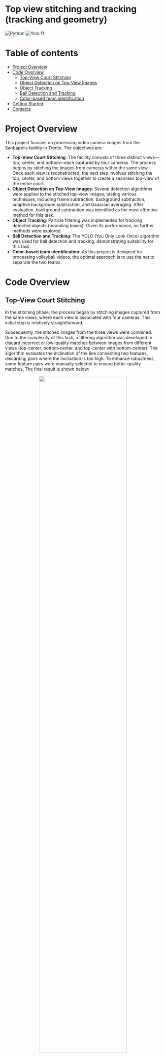 # Top view stitching and tracking (tracking and geometry)

<div>
    <img src="https://img.shields.io/badge/python-3670A0?style=flat&logo=python&logoColor=ffdd54" alt="Python"/>
    <img src="https://tinyurl.com/cvyolo11" alt="Yolo 11"/>
</div>

# Table of contents

-   [Project Overview](#project-overview)
-   [Code Overview](#code-overview)
    - [Top-View Court Stitching](#top-view-court-stitching)
    - [Object Detection on Top-View Images](#object-detection-on-top-view-images)
    - [Object Tracking](#object-tracking)
    - [Ball Detection and Tracking](#ball-detection-and-tracking)
    - [Color-based team identification](#color-based-team-identification)
-   [Getting Started](#getting-started)
-   [Contacts](#contacts)

# Project Overview
This project focuses on processing video camera images from the Sanbapolis facility in Trento. The objectives are:

- **Top-View Court Stitching**: The facility consists of three distinct views—top, center, and bottom—each captured by four cameras. The process begins by stitching the images from cameras within the same view. Once each view is reconstructed, the next step involves stitching the top, center, and bottom views together to create a seamless top-view of the entire court.
- **Object Detection on Top-View Images**: Several detection algorithms were applied to the stitched top-view images, testing various techniques, including frame subtraction, background subtraction, adaptive background subtraction, and Gaussian averaging. After evaluation, background subtraction was identified as the most effective method for this task.
- **Object Tracking**: Particle filtering was implemented for tracking detected objects (bounding boxes). Given its performance, no further methods were explored.
- **Ball Detection and Tracking**: The YOLO (You Only Look Once) algorithm was used for ball detection and tracking, demonstrating suitability for this task.
- **Color-based team identification**: As this project is designed for processing volleyball videos, the optimal approach is to use the net to separate the two teams.

# Code Overview

## Top-View Court Stitching

In the stitching phase, the process began by stitching images captured from the same views, where each view is associated with four cameras. This initial step is relatively straightforward.

Subsequently, the stitched images from the three views were combined. Due to the complexity of this task, a filtering algorithm was developed to discard incorrect or low-quality matches between images from different views (top-center, bottom-center, and top-center with bottom-center). The algorithm evaluates the inclination of the line connecting two features, discarding pairs where the inclination is too high. To enhance robustness, some feature pairs were manually selected to ensure better quality matches. The final result is shown below:

<p align="center" text-align="center"> 
    <img width="75%" src="assets/stitching/stitching_1.png"> 
    <br> 
    <span><i>Stitched image</i></span> 
</p>

It is important to consider that due to the camera view angles, objects positioned higher in the frame are more likely to be "cut" at the stitching seams. 

<p align="center" text-align="center"> 
    <img width="67%" src="assets/stitching/stitching_2.png"> 
    <img width="32%" src="assets/stitching/stitching_3.png"> 
    <br> 
    <span><i>Example of a player being cut off due due to stitching artifacts</i></span> 
</p>

In the image, the green circle shows that the feet align correctly across the stitching sections. However, the red circle highlights a misalignment in the upper body of the player, which occurs due to the view angle effect mentioned earlier.

Finally, to improve performance, stitching parameters were cached to avoid recalculating them for each operation.

## Object Detection on Top-View Images
Several detection algorithms were applied to the stitched top-view images, testing various techniques from coursework, including frame subtraction, background subtraction, adaptive background subtraction, and Gaussian averaging. After evaluation, background subtraction was selected as the most effective method.

The first step involves applying a threshold to the image to extract the most relevant areas. During this phase, dilation is applied to account for stitching errors that sometimes cause players to be incorrectly displayed as separate objects. The dilation helps merge these separated segments into a single object. Additionally, small areas are discarded:

<p align="center" text-align="center"> 
    <img width="75%" src="assets/motion_detection/motion_detection_1.png"> 
    <br> 
    <span><i>Thresholded image</i></span> 
</p>

Next, contours are filtered based on the volleyball court area. The court's boundaries are defined, and objects that intercept this area by 25% or more are retained. This approach helps discard irrelevant objects, such as people outside the court (e.g., coaches) who may briefly step into the frame:

<p align="center" text-align="center"> 
    <img width="75%" src="assets/motion_detection/motion_detection_2.png"> 
    <br> 
    <span><i>Volleyball field mask</i></span> 
</p>

By combining these two techniques, the following result was achieved:

<p align="center" text-align="center"> 
    <img width="75%" src="assets/motion_detection/motion_detection_3.png"> 
    <br> 
    <span><i>Motion detection</i></span> 
</p>

## Object Tracking

For tracking detected objects (bounding boxes), particle filtering was implemented, a technique studied during the course. As this method performed well, further exploration of additional techniques was deemed unnecessary.

For each detected bounding box, a new particle system was initialized. Initially, the particles in each system exhibited chaotic behavior due to the randomness at the start:

<p align="center" text-align="center"> 
    <img width="75%" src="assets/motion_tracking/motion_tracking_1.png"> 
    <br> 
    <span><i>Initial particle system</i></span> 
</p>

At each iteration, the particle systems were compared with the updated bounding boxes to determine if a particle system still had an associated bounding box (i.e., the object is still detected) or if a new system was required (i.e., the object is no longer detected, or a new object has appeared).

To associate a particle system with its corresponding bounding box, the distance between the centroid of the particle system and the bounding box was evaluated. A particle system was associated with a bounding box if it had the smallest distance to that bounding box. Otherwise, if no suitable particle system was found, a new one was created.

Through repeated iterations, the randomness within each particle system diminished:

<p align="center" text-align="center"> 
    <img width="75%" src="assets/motion_tracking/motion_tracking_2.png"> 
    <br> 
    <span><i>Particle system after some iterations</i></span> 
</p>

Finally, the particle systems were used to predict the possible direction of a moving object. It is important to note that for small movements, the direction arrow may appear slow and less certain. Additionally, if an object makes a sudden, fast movement, the particle system may require a few iterations to adapt, potentially resulting in incorrect predictions during those iterations.

<p align="center" text-align="center"> 
    <img width="75%" src="assets/motion_tracking/motion_tracking_3.png"> 
    <br> 
    <span><i>Motion tracking</i></span> 
</p>

> [!NOTE]
> It is important to highlight that, generally speaking, a particle system may not be the best option for these scenarios due to its difficulty in adapting to rapid changes. However, it is effective in this case, but it should be noted that other methods may be more suitable for our specific requirements.

## Ball Detection and Tracking

For ball detection and tracking, the YOLO (You Only Look Once) algorithm was employed, as it proved well-suited for this task. Due to the ball’s high velocity, it often appeared distorted in some frames, making it difficult to detect using traditional techniques.

The first step involved creating a dataset specifically for this task. Approximately 1,000 images were manually extracted from the videos, focusing on selecting the ball. YOLO v11 was then applied to this dataset, enabling accurate ball detection. Finally, the same technique used for tracking the players was applied here, producing the following result:

<p align="center" text-align="center">
  <img width="75%" src="assets/ball_detection_and_tracking/ball.gif">
  <br>
  <span><i>Ball detection and tracking</i></span>
</p>

As with player tracking, if the ball makes a sudden, rapid movement, the particle system may require a few iterations to adjust. This can result in inaccurate predictions during those iterations, as shown in the video above.

> [!NOTE]
> Even for this application, tracking based on a particle system can be challenging. However, in this case, unlike with players, the difficulties encountered by the tracking system may be less pronounced because the ball has a more predictable movement.

## Color-based team identification

For this purpose, the optimal approach was to use the net to separate the two teams, as this project is designed to process volleyball videos rather than videos of other sports where players from different teams may intermingle.

This decision was further justified by the fact that in the provided videos, players from both teams wear uniforms of similar colors, making color-based team identification challenging.

<p align="center" text-align="center">
  <img width="49%" src="assets/team_identification/team_identification_1.png">
  <img width="49%" src="assets/team_identification/team_identification_2.png">
  <br>
  <span><i>Color-based team identification applied to distinct colors</i></span>
</p>

The first image illustrates the high similarity between the Gaussian distributions of the colors worn by players from the two different teams. In contrast, the second graph demonstrates how color-based team identification could be effective if the colors were sufficiently distinct. This plot references the blue color of one team and the yellow color of a player to show that while this method can be applicable, it is not suitable in the current scenario.

However, it is important to note that this methodology has its pros and cons. Pros include its speed, ease of separating players, and consistent performance. Cons arise from the detection method used (which does not employ YOLO). When players from different teams are positioned near the net, they may be merged into a single bounding box, leading to the misclassification of one of the teams. If YOLO were used, this issue could likely be mitigated.

<p align="center" text-align="center">
  <img width="49%" src="assets/team_identification/team_identification_3.png">
  <img width="49%" src="assets/team_identification/team_identification_4.png">
  <br>
  <span><i>Two bounding boxes near the net merged into a single bounding box, resulting in the misclassification of one of the two teams</i></span>
</p>

# Getting Started

1. Set up the workspace:

    ```bash
    git clone https://github.com/christiansassi/computer-vision-project
    cd computer-vision-project
    pip install -r requirements.txt
    ```

2. Run [main.py](main.py) script:

    ```bash
    python3 main.py
    ```

> [!WARNING]
> Due to privacy reasons, the video files cannot be shared.

<p align="center" text-align="center">
  <img width="75%" src="assets/demo/demo.gif">
  <br>
  <span><i>Demo</i></span>
</p>

# Contacts

Pietro Bologna - [pietro.bologna@studenti.unitn.it](mailto:pietro.bologna@studenti.unitn.it)

Christian Sassi - [christian.sassi@studenti.unitn.it](mailto:christian.sassi@studenti.unitn.it)

<picture>
    <source media="(prefers-color-scheme: dark)" srcset="assets/extras/dark.png">
    <img alt="https://www.unitn.it/" src="assets/extras/light.png" width="300px">
</picture>
